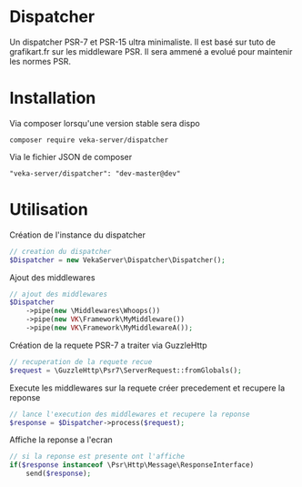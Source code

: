 # Dispatcher
Un dispatcher PSR-7 et PSR-15 ultra minimaliste.
Il est basé sur tuto de grafikart.fr sur les middleware PSR.
Il sera ammené a evolué pour maintenir les normes PSR.

# Installation
Via composer lorsqu'une version stable sera dispo
```
composer require veka-server/dispatcher
```

Via le fichier JSON de composer
```
"veka-server/dispatcher": "dev-master@dev"
```

# Utilisation
Création de l'instance du dispatcher
```php
// creation du dispatcher
$Dispatcher = new VekaServer\Dispatcher\Dispatcher();
```

Ajout des middlewares
```php
// ajout des middlewares
$Dispatcher
    ->pipe(new \Middlewares\Whoops())
    ->pipe(new VK\Framework\MyMiddleware())
    ->pipe(new VK\Framework\MyMiddlewareA());
```

Création de la requete PSR-7 a traiter via GuzzleHttp
```php
// recuperation de la requete recue
$request = \GuzzleHttp\Psr7\ServerRequest::fromGlobals();
```

Execute les middlewares sur la requete créer precedement et recupere la reponse
```php
// lance l'execution des middlewares et recupere la reponse
$response = $Dispatcher->process($request);
```

Affiche la reponse a l'ecran
```php
// si la reponse est presente ont l'affiche
if($response instanceof \Psr\Http\Message\ResponseInterface)
    send($response);
```

